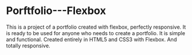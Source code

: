 ﻿# Porftfolio---Flexbox

This is a project of a portfolio created with flexbox, perfectly responsive.
It is ready to be used for anyone who needs to create a portfolio.
It is simple and functional.
Created entirely in HTML5 and CSS3 with Flexbox.
And totally responsive.
